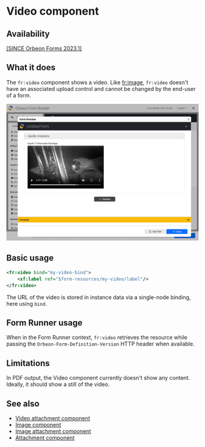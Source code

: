 # Video component

## Availability

[\[SINCE Orbeon Forms 2023.1\]](/release-notes/orbeon-forms-2023.1.md)

## What it does

The `fr:video` component shows a video. Like [fr:image](image.md), `fr:video` doesn't have an associated upload control and cannot be changed by the end-user of a form.

![Video component](images/xbl-video.png)

## Basic usage

```xml
<fr:video bind="my-video-bind">
    <xf:label ref="$form-resources/my-video/label"/>
</fr:video>
```

The URL of the video is stored in instance data via a single-node binding, here using `bind`.

## Form Runner usage

When in the Form Runner context, `fr:video` retrieves the resource while passing the `Orbeon-Form-Definition-Version` HTTP header when available.

## Limitations

In PDF output, the Video component currently doesn't show any content. Ideally, it should show a still of the video.

## See also

- [Video attachment component](video-attachment.md)
- [Image component](image.md)
- [Image attachment component](image-attachment.md)
- [Attachment component](attachment.md)
